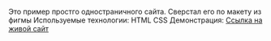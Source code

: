 Это пример простго одностраничного сайта. 
Сверстал его по макету из фигмы
Используемые технологии:
    HTML
    CSS
    Демонстрация: [Ссылка на живой сайт](https://scintillating-mooncake-9aa471.netlify.app/) 
